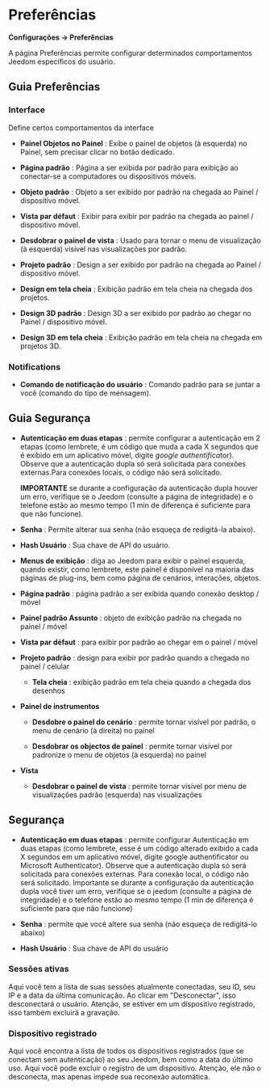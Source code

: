 # Preferências
**Configurações → Preferências**

A página Preferências permite configurar determinados comportamentos Jeedom específicos do usuário.

## Guia Preferências

### Interface

Define certos comportamentos da interface

- **Painel Objetos no Painel** : Exibe o painel de objetos (à esquerda) no Painel, sem precisar clicar no botão dedicado.
- **Página padrão** : Página a ser exibida por padrão para exibição ao conectar-se a computadores ou dispositivos móveis.
- **Objeto padrão** : Objeto a ser exibido por padrão na chegada ao Painel / dispositivo móvel.

- **Vista par défaut** : Exibir para exibir por padrão na chegada ao painel / dispositivo móvel.
- **Desdobrar o painel de vista** : Usado para tornar o menu de visualização (à esquerda) visível nas visualizações por padrão.

- **Projeto padrão** : Design a ser exibido por padrão na chegada ao Painel / dispositivo móvel.
- **Design em tela cheia** : Exibição padrão em tela cheia na chegada dos projetos.

- **Design 3D padrão** : Design 3D a ser exibido por padrão ao chegar no Painel / dispositivo móvel.
- **Design 3D em tela cheia** : Exibição padrão em tela cheia na chegada em projetos 3D.

### Notifications

- **Comando de notificação do usuário** : Comando padrão para se juntar a você (comando do tipo de mensagem).

## Guia Segurança

- **Autenticação em duas etapas** : permite configurar a autenticação em 2 etapas (como lembrete, é um código que muda a cada X segundos que é exibido em um aplicativo móvel, digite *google authentificator*). Observe que a autenticação dupla só será solicitada para conexões externas.Para conexões locais, o código não será solicitado.

  **IMPORTANTE** se durante a configuração da autenticação dupla houver um erro, verifique se o Jeedom (consulte a página de integridade) e o telefone estão ao mesmo tempo (1 min de diferença é suficiente para que não funcione).

- **Senha** : Permite alterar sua senha (não esqueça de redigitá-la abaixo).

- **Hash Usuário** : Sua chave de API do usuário.

-   **Menus de exibição** : diga ao Jeedom para exibir o painel
    esquerda, quando existir, como lembrete, este painel é
    disponível na maioria das páginas de plug-ins, bem como
    página de cenários, interações, objetos.

-   **Página padrão** : página padrão a ser exibida quando
    conexão desktop / móvel

-   **Painel padrão Assunto** : objeto de exibição padrão
    na chegada no painel / móvel

-   **Vista par défaut** : para exibir por padrão ao chegar em
    o painel / móvel

-   **Projeto padrão** : design para exibir por padrão quando
    a chegada no painel / celular

    -   **Tela cheia** : exibição padrão em tela cheia quando
        a chegada dos desenhos

-   **Painel de instrumentos**

    -   **Desdobre o painel do cenário** : permite tornar visível
        por padrão, o menu de cenário (à direita) no painel

    -   **Desdobrar os objectos de painel** : permite tornar visível por
        padronize o menu de objetos (à esquerda) no painel

-   **Vista**

    -   **Desdobrar o painel de vista** : permite tornar visível por
        menu de visualizações padrão (esquerda) nas visualizações

Segurança
--------

-   **Autenticação em duas etapas** : permite configurar
    Autenticação em duas etapas (como lembrete, esse é um código alterado
    exibido a cada X segundos em um aplicativo móvel, digite
    google authentificator ou Microsoft Authenticator). Observe que a autenticação dupla só será solicitada para conexões externas. Para conexão local, o código não será solicitado. Importante se durante a configuração da autenticação dupla você tiver um erro, verifique se o jeedom (consulte a página de integridade) e o telefone estão ao mesmo tempo (1 min de diferença é suficiente para que não funcione)

-   **Senha** : permite que você altere sua senha (não
    esqueça de redigitá-lo abaixo)

-   **Hash Usuário** : Sua chave de API do usuário


### Sessões ativas

Aqui você tem a lista de suas sessões atualmente conectadas, seu ID, seu IP e a data da última comunicação. Ao clicar em "Desconectar", isso desconectará o usuário. Atenção, se estiver em um dispositivo registrado, isso também excluirá a gravação.

### Dispositivo registrado

Aqui você encontra a lista de todos os dispositivos registrados (que se conectam sem autenticação) ao seu Jeedom, bem como a data do último uso.
Aqui você pode excluir o registro de um dispositivo. Atenção, ele não o desconecta, mas apenas impede sua reconexão automática.
